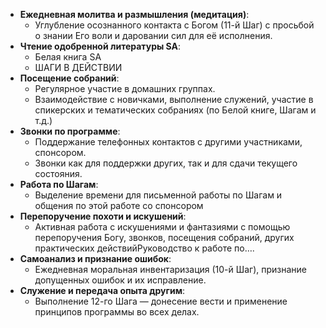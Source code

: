 - **Ежедневная молитва и размышления (медитация)**:
    - Углубление осознанного контакта с Богом (11-й Шаг) с просьбой о знании Его воли и даровании сил для её исполнения.
- **Чтение одобренной литературы SA**:
    - Белая книга SA        
    - ШАГИ В ДЕЙСТВИИ
- **Посещение собраний**:
    - Регулярное участие в домашних группах.
    - Взаимодействие с новичками, выполнение служений, участие в спикерских и тематических собраниях (по Белой книге, Шагам и т.д.)
- **Звонки по программе**:
    - Поддержание телефонных контактов с другими участниками, спонсором.
    - Звонки как для поддержки других, так и для сдачи текущего состояния.
- **Работа по Шагам**:
    - Выделение времени для письменной работы по Шагам и общения по этой работе со спонсором
- **Перепоручение похоти и искушений**:
    - Активная работа с искушениями и фантазиями с помощью перепоручения Богу, звонков, посещения собраний, других практических действийРуководство к работе по….
- **Самоанализ и признание ошибок**:
    - Ежедневная моральная инвентаризация (10-й Шаг), признание допущенных ошибок и их исправление.
- **Служение и передача опыта другим**:
    - Выполнение 12-го Шага — донесение вести и применение принципов программы во всех делах.